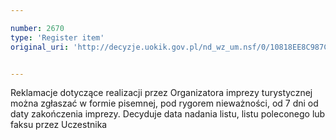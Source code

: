 ```yaml
---

number: 2670
type: 'Register item'
original_uri: 'http://decyzje.uokik.gov.pl/nd_wz_um.nsf/0/10818EE8C987C025C125793C003C2C71?OpenDocument'


---
```


Reklamacje dotyczące realizacji przez Organizatora imprezy turystycznej można zgłaszać w formie pisemnej, pod rygorem nieważności, od 7 dni od daty zakończenia imprezy. Decyduje data nadania listu, listu poleconego lub faksu przez Uczestnika
